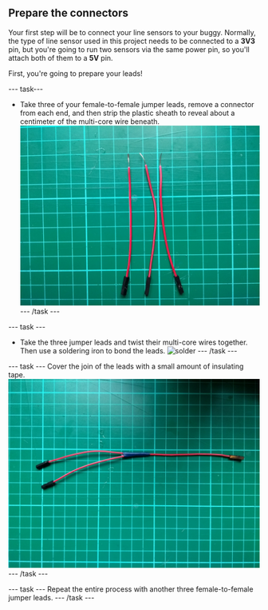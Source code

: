 ## Prepare the connectors

Your first step will be to connect your line sensors to your buggy. Normally, the type of line sensor used in this project needs to be connected to a **3V3** pin, but you're going to run two sensors via the same power pin, so you'll attach both of them to a **5V** pin.

First, you're going to prepare your leads!

\--- task\---

- Take three of your female-to-female jumper leads, remove a connector from each end, and then strip the plastic sheath to reveal about a centimeter of the multi-core wire beneath. ![stripped](images/stripped.jpg) \--- /task \---

\--- task \---

- Take the three jumper leads and twist their multi-core wires together. Then use a soldering iron to bond the leads. ![solder](images/solder.gif) \--- /task \---

\--- task \--- Cover the join of the leads with a small amount of insulating tape. ![soldered](images/soldered.jpg) \--- /task \---

\--- task \--- Repeat the entire process with another three female-to-female jumper leads. \--- /task \---